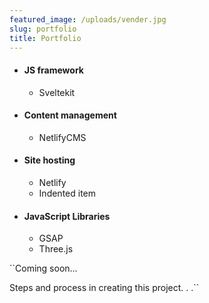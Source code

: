 ```yaml
---
featured_image: /uploads/vender.jpg
slug: portfolio
title: Portfolio
---
```

* #### JS framework

  * Sveltekit
* #### Content management

  * NetlifyCMS
* #### Site hosting

  * Netlify
  * Indented item
* #### JavaScript Libraries

  * GSAP
  * Three.js




``Coming soon...

Steps and process in creating this project. . .``